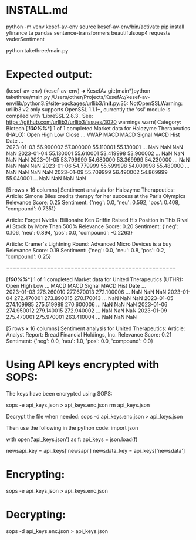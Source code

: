 # INSTALL.md

python -m venv kesef-av-env
source kesef-av-env/bin/activate
pip install yfinance ta pandas sentence-transformers beautifulsoup4 requests vaderSentiment

python takethree/main.py


# Expected output:

(kesef-av-env) (kesef-av-env) ➜  KesefAv git:(main*)python takethree/main.py
/Users/other/Projects/KesefAv/kesef-av-env/lib/python3.9/site-packages/urllib3/__init__.py:35: NotOpenSSLWarning: urllib3 v2 only supports OpenSSL 1.1.1+, currently the 'ssl' module is compiled with 'LibreSSL 2.8.3'. See: https://github.com/urllib3/urllib3/issues/3020
  warnings.warn(
Category: Biotech
[*********************100%%**********************]  1 of 1 completed
Market data for Halozyme Therapeutics (HALO):
                 Open       High        Low      Close  ...  VWAP  MACD  MACD Signal  MACD Hist
Date                                                    ...                                    
2023-01-03  56.990002  57.000000  55.110001  55.130001  ...   NaN   NaN          NaN        NaN
2023-01-04  55.130001  55.610001  53.419998  53.900002  ...   NaN   NaN          NaN        NaN
2023-01-05  53.799999  54.680000  53.369999  54.230000  ...   NaN   NaN          NaN        NaN
2023-01-06  54.779999  55.599998  54.009998  55.480000  ...   NaN   NaN          NaN        NaN
2023-01-09  55.709999  56.490002  54.869999  55.040001  ...   NaN   NaN          NaN        NaN

[5 rows x 16 columns]
Sentiment analysis for Halozyme Therapeutics:
Article: Simone Biles credits therapy for her success at the Paris Olympics
Relevance Score: 0.25
Sentiment: {'neg': 0.0, 'neu': 0.592, 'pos': 0.408, 'compound': 0.7351}


Article: Forget Nvidia: Billionaire Ken Griffin Raised His Position in This Rival AI Stock by More Than 500%
Relevance Score: 0.20
Sentiment: {'neg': 0.106, 'neu': 0.894, 'pos': 0.0, 'compound': -0.2263}


Article: Cramer's Lightning Round: Advanced Micro Devices is a buy
Relevance Score: 0.19
Sentiment: {'neg': 0.0, 'neu': 0.8, 'pos': 0.2, 'compound': 0.25}



==================================================

[*********************100%%**********************]  1 of 1 completed
Market data for United Therapeutics (UTHR):
                  Open        High         Low  ...  MACD  MACD Signal  MACD Hist
Date                                            ...                              
2023-01-03  276.260010  277.670013  272.100006  ...   NaN          NaN        NaN
2023-01-04  272.470001  273.890015  270.170013  ...   NaN          NaN        NaN
2023-01-05  274.109985  275.519989  270.600006  ...   NaN          NaN        NaN
2023-01-06  274.950012  279.140015  272.940002  ...   NaN          NaN        NaN
2023-01-09  275.470001  275.970001  263.410004  ...   NaN          NaN        NaN

[5 rows x 16 columns]
Sentiment analysis for United Therapeutics:
Article: Analyst Report: Bread Financial Holdings, Inc.
Relevance Score: 0.21
Sentiment: {'neg': 0.0, 'neu': 1.0, 'pos': 0.0, 'compound': 0.0}






# Using API keys encrypted with SOPS:

The keys have been encrypted using SOPS:

sops -e api_keys.json > api_keys.enc.json
rm api_keys.json


Decrypt the file when needed:
sops -d api_keys.enc.json > api_keys.json

Then use the following in the python code:
import json

with open('api_keys.json') as f:
    api_keys = json.load(f)

newsapi_key = api_keys['newsapi']
newsdata_key = api_keys['newsdata']

# Encrypting:
sops -e api_keys.json > api_keys.enc.json
# Decrypting:
sops -d api_keys.enc.json > api_keys.json